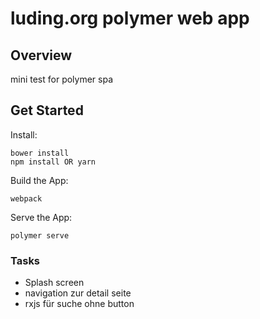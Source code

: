# luding.org polymer web app
## Overview
mini test for polymer spa 
## Get Started
Install:
```
bower install
npm install OR yarn
```
Build the App:
```
webpack
```
Serve the App:
```
polymer serve
```

### Tasks

* Splash screen
* navigation zur detail seite
* rxjs für suche ohne button
